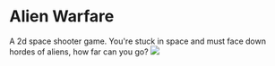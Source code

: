 # Alien Warfare
A 2d space shooter game. You're stuck in space and must face down hordes of aliens, how far can you go?
<img src=https://cdn.pixabay.com/photo/2014/04/03/11/58/rocket-312767_1280.png>
